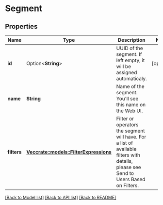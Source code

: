 # Segment

## Properties

Name | Type | Description | Notes
------------ | ------------- | ------------- | -------------
**id** | Option<**String**> | UUID of the segment.  If left empty, it will be assigned automaticaly. | [optional]
**name** | **String** | Name of the segment.  You'll see this name on the Web UI. | 
**filters** | [**Vec<crate::models::FilterExpressions>**](FilterExpressions.md) | Filter or operators the segment will have.  For a list of available filters with details, please see Send to Users Based on Filters. | 

[[Back to Model list]](../README.md#documentation-for-models) [[Back to API list]](../README.md#documentation-for-api-endpoints) [[Back to README]](../README.md)


